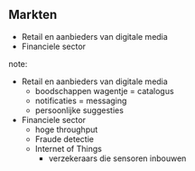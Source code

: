 ##  Markten

- Retail en aanbieders van digitale media
- Financiele sector

note:
- Retail en aanbieders van digitale media
  - boodschappen wagentje = catalogus
  - notificaties = messaging
  - persoonlijke suggesties
- Financiele sector
  - hoge throughput
  - Fraude detectie
  - Internet of Things
    - verzekeraars die sensoren inbouwen

